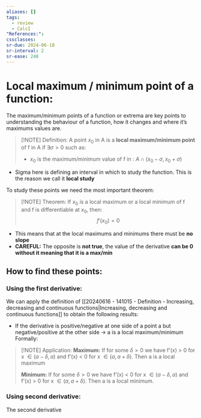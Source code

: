 ```yaml
---
aliases: []
tags:
  - review
  - CalcI
"References:": 
cssclasses: 
sr-due: 2024-06-18
sr-interval: 2
sr-ease: 248
---
```

# Local maximum / minimum point of a function: 

The maximum/minimum points of a function or extrema are key points to understanding the behaviour of a function, how it changes and where it’s maximums values are. 

> [!NOTE] Definition: 
> A point $x_0$ in A is a **local maximum/minimum point** of f in A if $\exists \sigma  > 0$ such as: 
> + $x_0$ is the maximum/minimum value of f in : $A\cap(x_0 - \sigma, x_0 + \sigma)$

+ Sigma here is defining an interval in which to study the function. This is the reason we call it **local study**

To study these points we need the most important theorem: 

> [!NOTE] Theorem:
> If $x_0$ is a local maximum or a local minimum of f and f is differentiable at $x_0$, then: 
> $$
> f'(x_0) = 0
> $$
+ This means that at the local maximums and minimums there must be **no slope**
+ **CAREFUL:** The opposite is **not true**, the value of the derivative **can be 0 without it meaning that it is a max/min**

## How to find these points: 

### Using the first derivative: 
We can apply the definition of [[20240616 - 141015 - Definition - Increasing, decreasing and continuous functions|Increasing, decreasing and continuous functions]] to obtain the following results: 

+ If the derivative is positive/negative at one side of a point a but negative/positive at the other side → a is a local maximum/minimum
Formally: 

> [!NOTE] Application: 
> **Maximum:**
> If for some $\delta > 0$ we have f’(x) > 0 for x $\in (a - \delta,a)$ and f’(x) < 0 for x $\in (a, a + \delta)$. Then a is a local maximum
>  
>  **Minimum:**
>  If for some $\delta > 0$ we have f’(x) < 0 for x $\in (a - \delta,a)$ and f’(x) > 0 for x $\in (a, a + \delta)$. Then a is a local minimum.


### Using second derivative: 
The second derivative 
>  


